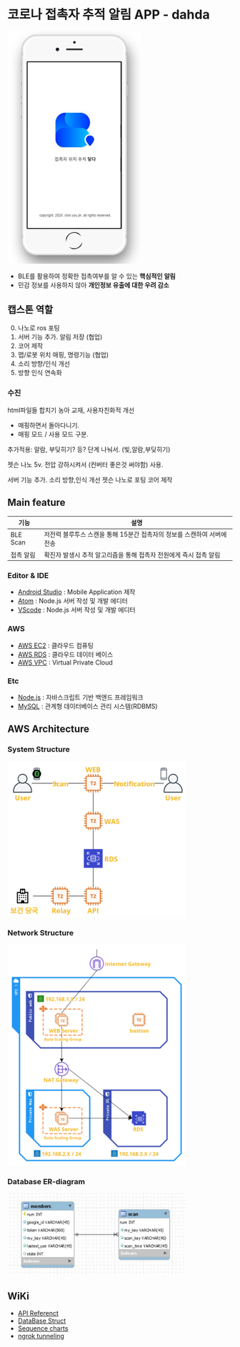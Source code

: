 # 코로나 접촉자 추적 알림 APP - dahda
<img src="./img/loding.png" width = 300>






- BLE를 활용하여 정확한 접촉여부를 알 수 있는 **핵심적인 알림**
- 민감 정보를 사용하지 않아 **개인정보 유출에 대한 우려 감소**


## 캡스톤 역할

0. 나노로 ros 포팅
1. 서버 기능 추가. 알림 저장 (협업)
2. 코어 제작
3. 맵/로봇 위치 매핑, 명령기능 (협업)
4. 소리 방향/인식 개선
5. 방향 인식 연속화

### 수진
html파일들 합치기
농아 교재,
사용자친화적 개선

+ 매핑하면서 돌아다니기.
+ 매핑 모드 / 사용 모드 구분.

추가적용: 알람, 부딪히기? 등? 단계 나눠서. (빛,알람,부딪히기)

젯슨 나노 5v. 전압 강하시켜서 (컨버터 좋은것 써야함) 사용.


서버 기능 추가.
소리 방향,인식 개선
젯슨 나노로 포팅
코어 제작


## Main feature
| 기능 | 설명 |
| ------ | ------ |
| BLE Scan | 저전력 블루투스 스캔을 통해 15분간 접촉자의 정보를 스캔하여 서버에 전송 |
| 접촉 알림 | 확진자 발생시 추적 알고리즘을 통해 접촉자 전원에게 즉시 접촉 알림 | 



### Editor & IDE
- [Android Studio](https://developer.android.com/studio/index.html) : Mobile Application 제작
- [Atom](https://atom.io) : Node.js 서버 작성 및 개발 에디터
- [VScode](https://https://code.visualstudio.com/) : Node.js 서버 작성 및 개발 에디터

### AWS
- [AWS EC2](https://aws.amazon.com/ko/ec2/) : 클라우드 컴퓨팅
- [AWS RDS](https://aws.amazon.com/ko/rds/) : 클라우드 데이터 베이스
- [AWS VPC](https://aws.amazon.com/ko/vpc/) : Virtual Private Cloud

### Etc
- [Node.js](https://nodejs.org/) : 자바스크립트 기반 백엔드 프레임워크
- [MySQL](https://www.mysql.com) : 관계형 데이터베이스 관리 시스템(RDBMS)


## AWS Architecture
### System Structure
<img src="./img/system.png" width=400>

### Network Structure
<img src="./img/network.png" width=400>

### Database ER-diagram
<img src="./img/db.JPG" width=400>


## WiKi

- [API Referenct](https://13.125.91.162/swmaestro/nice/-/wikis/API-Reference)
- [DataBase Struct](https://13.125.91.162/swmaestro/nice/-/wikis/DataBase-Struct)
- [Sequence charts](https://13.125.91.162/swmaestro/nice/-/wikis/Sequence-charts)
- [ngrok tunneling](https://13.125.91.162/swmaestro/nice/-/wikis/ngrok-tunneling)